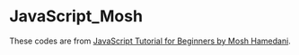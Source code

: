 # JavaScript_Mosh
These codes are from [JavaScript Tutorial for Beginners by Mosh Hamedani](https://www.youtube.com/watch?v=W6NZfCO5SIk).
